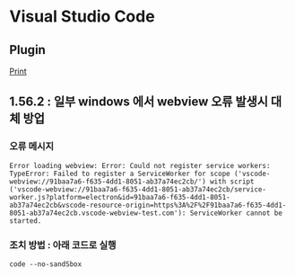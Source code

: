 # Visual Studio Code

## Plugin
[Print](https://marketplace.visualstudio.com/items?itemName=pdconsec.vscode-print)  

## 1.56.2 : 일부 windows 에서 webview 오류 발생시 대체 방업
### 오류 메시지
```
Error loading webview: Error: Could not register service workers: TypeError: Failed to register a ServiceWorker for scope ('vscode-webview://91baa7a6-f635-4dd1-8051-ab37a74ec2cb/') with script ('vscode-webview://91baa7a6-f635-4dd1-8051-ab37a74ec2cb/service-worker.js?platform=electron&id=91baa7a6-f635-4dd1-8051-ab37a74ec2cb&vscode-resource-origin=https%3A%2F%2F91baa7a6-f635-4dd1-8051-ab37a74ec2cb.vscode-webview-test.com'): ServiceWorker cannot be started.
```

### 조치 방법 : 아래 코드로 실행
```
code --no-sandSbox
```